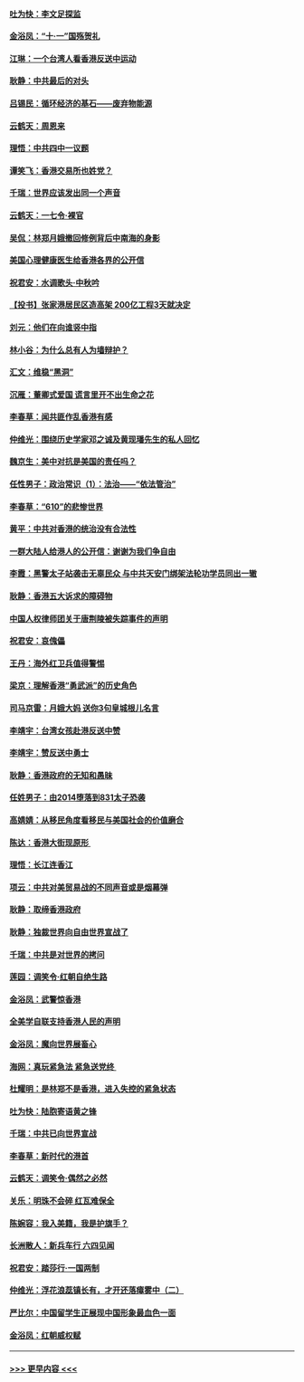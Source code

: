 #### [吐为快：李文足探监](../pages/nsc993/n11509622.md?t=09101044) 
#### [金浴凤：“十‧一”国殇贺礼](../pages/nsc993/n11509593.md?t=09101044) 
#### [江琳：一个台湾人看香港反送中运动](../pages/nsc993/n11509211.md?t=09101044) 
#### [耿静：中共最后的对头](../pages/nsc993/n11508308.md?t=09101044) 
#### [吕锡民：循环经济的基石——废弃物能源](../pages/nsc993/n11508212.md?t=09101044) 
#### [云鹤天：周恩来](../pages/nsc993/n11508055.md?t=09101044) 
#### [理悟：中共四中一议题](../pages/nsc993/n11507782.md?t=09101044) 
#### [谭笑飞：香港交易所也姓党？](../pages/nsc993/n11507753.md?t=09101044) 
#### [千瑞：世界应该发出同一个声音](../pages/nsc993/n11507290.md?t=09101044) 
#### [云鹤天：一七令‧裸官](../pages/nsc993/n11507177.md?t=09101044) 
#### [吴侃：林郑月娥撤回修例背后中南海的身影](../pages/nsc993/n11506876.md?t=09101044) 
#### [美国心理健康医生给香港各界的公开信](../pages/nsc993/n11506809.md?t=09101044) 
#### [祝君安：水调歌头‧中秋吟](../pages/nsc993/n11506758.md?t=09101044) 
#### [【投书】张家港居民区造高架 200亿工程3天就决定](../pages/nsc993/n11506682.md?t=09101044) 
#### [刘元：他们在向谁竖中指](../pages/nsc993/n11505384.md?t=09101044) 
#### [林小谷：为什么总有人为墙辩护？](../pages/nsc993/n11505226.md?t=09101044) 
#### [汇文：维稳“黑洞”](../pages/nsc993/n11504347.md?t=09101044) 
#### [沉雁：董卿式爱国 谎言里开不出生命之花](../pages/nsc993/n11503215.md?t=09101044) 
#### [李春草：闻共匪作乱香港有感](../pages/nsc993/n11503072.md?t=09101044) 
#### [仲维光：围绕历史学家邓之诚及黄现璠先生的私人回忆](../pages/nsc993/n11501330.md?t=09101044) 
#### [魏京生：美中对抗是美国的责任吗？](../pages/nsc993/n11500723.md?t=09101044) 
#### [任性男子：政治常识（1）：法治——“依法管治”](../pages/nsc993/n11500791.md?t=09101044) 
#### [李春草：“610”的悲惨世界](../pages/nsc993/n11501141.md?t=09101044) 
#### [黄平：中共对香港的统治没有合法性](../pages/nsc993/n11499473.md?t=09101044) 
#### [一群大陆人给港人的公开信：谢谢为我们争自由](../pages/nsc993/n11500402.md?t=09101044) 
#### [李霞：黑警太子站袭击无辜民众 与中共天安门绑架法轮功学员同出一辙](../pages/nsc993/n11499805.md?t=09101044) 
#### [耿静：香港五大诉求的障碍物](../pages/nsc993/n11497578.md?t=09101044) 
#### [中国人权律师团关于唐荆陵被失踪事件的声明](../pages/nsc993/n11500014.md?t=09101044) 
#### [祝君安：哀傀儡](../pages/nsc993/n11499776.md?t=09101044) 
#### [王丹：海外红卫兵值得警惕](../pages/nsc993/n11498138.md?t=09101044) 
#### [梁京：理解香港“勇武派”的历史角色](../pages/nsc993/n11498006.md?t=09101044) 
#### [司马京雷：月娥大妈  送你3句皇城根儿名言](../pages/nsc993/n11497885.md?t=09101044) 
#### [李靖宇：台湾女孩赴港反送中赞](../pages/nsc993/n11497721.md?t=09101044) 
#### [李靖宇：赞反送中勇士](../pages/nsc993/n11497452.md?t=09101044) 
#### [耿静：香港政府的无知和愚昧](../pages/nsc993/n11494238.md?t=09101044) 
#### [任姓男子：由2014堕落到831太子恐袭](../pages/nsc993/n11496683.md?t=09101044) 
#### [高婧婧：从移民角度看移民与美国社会的价值磨合](../pages/nsc993/n11495757.md?t=09101044) 
#### [陈达：香港大街现原形 ](../pages/nsc993/n11495441.md?t=09101044) 
#### [理悟：长江连香江](../pages/nsc993/n11495377.md?t=09101044) 
#### [项云：中共对美贸易战的不同声音或是烟幕弹](../pages/nsc993/n11494929.md?t=09101044) 
#### [耿静：取缔香港政府](../pages/nsc993/n11494218.md?t=09101044) 
#### [耿静：独裁世界向自由世界宣战了](../pages/nsc993/n11494190.md?t=09101044) 
#### [千瑞：中共是对世界的拷问](../pages/nsc993/n11493021.md?t=09101044) 
#### [莲园：调笑令‧红朝自绝生路](../pages/nsc993/n11493011.md?t=09101044) 
#### [金浴凤：武警惊香港](../pages/nsc993/n11492994.md?t=09101044) 
#### [全美学自联支持香港人民的声明](../pages/nsc993/n11492630.md?t=09101044) 
#### [金浴凤：魔向世界展畜心](../pages/nsc993/n11492599.md?t=09101044) 
#### [海网：真玩紧急法 紧急送党终 ](../pages/nsc993/n11492535.md?t=09101044) 
#### [杜耀明：是林郑不是香港，进入失控的紧急状态](../pages/nsc993/n11491420.md?t=09101044) 
#### [吐为快：陆胞寄语黄之锋](../pages/nsc993/n11491117.md?t=09101044) 
#### [千瑞：中共已向世界宣战](../pages/nsc993/n11490123.md?t=09101044) 
#### [李春草：新时代的港首](../pages/nsc993/n11489864.md?t=09101044) 
#### [云鹤天：调笑令·偶然之必然](../pages/nsc993/n11489701.md?t=09101044) 
#### [关乐：明珠不会碎 红瓦难保全](../pages/nsc993/n11489647.md?t=09101044) 
#### [陈婉容：我入美籍，我是护旗手？](../pages/nsc993/n11487908.md?t=09101044) 
#### [长洲散人：新兵车行 六四见闻](../pages/nsc993/n11487729.md?t=09101044) 
#### [祝君安：踏莎行‧一国两制](../pages/nsc993/n11487699.md?t=09101044) 
#### [仲维光：浮花浪蕊镇长有，才开还落瘴雾中（二）](../pages/nsc993/n11483286.md?t=09101044) 
#### [严比尔：中国留学生正展现中国形象最血色一面](../pages/nsc993/n11485145.md?t=09101044) 
#### [金浴凤：红朝威权赋](../pages/nsc993/n11485191.md?t=09101044) 

----
#### [ >>> 更早内容 <<< ](../indexes/nsc993-earlier.md)
